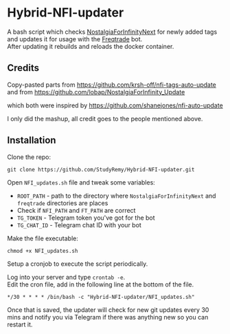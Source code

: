 # Hybrid-NFI-updater

A bash script which checks [NostalgiaForInfinityNext](https://github.com/iterativv/NostalgiaForInfinity) for newly added tags and updates it for usage with the [Freqtrade](https://github.com/freqtrade/freqtrade) bot.  
After updating it rebuilds and reloads the docker container.

## Credits
Copy-pasted parts from https://github.com/krsh-off/nfi-tags-auto-update and from https://github.com/lobap/NostalgiaForInfinity_Update  

which both were inspired by https://github.com/shanejones/nfi-auto-update 

I only did the mashup, all credit goes to the people mentioned above.

## Installation

Clone the repo:
```
git clone https://github.com/StudyRemy/Hybrid-NFI-updater.git
```

Open `NFI_updates.sh` file and tweak some variables:

- `ROOT_PATH` - path to the directory where `NostalgiaForInfinityNext` and `freqtrade` directories are places
- Check if `NFI_PATH` and `FT_PATH` are correct
- `TG_TOKEN` - Telegram token you've got for the bot
- `TG_CHAT_ID` - Telegram chat ID with your bot

Make the file executable:
```
chmod +x NFI_updates.sh
```

Setup a cronjob to execute the script periodically.

Log into your server and type `crontab -e`.  
Edit the cron file, add in the following line at the bottom of the file.

```
*/30 * * * * /bin/bash -c "Hybrid-NFI-updater/NFI_updates.sh"
```

Once that is saved, the updater will check for new git updates every 30 mins and notify you via Telegram if there was anything new so you can restart it.

